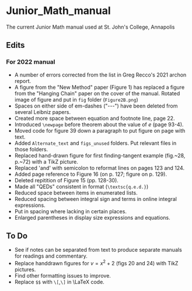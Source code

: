 # Junior_Math_manual
 The current Junior Math manual used at St. John's College, Annapolis

## Edits
### For 2022 manual
- A number of errors corrected from the list in Greg Recco's 2021 archon report.
- A figure from the "New Method" paper (Figure 1) has replaced a figure from the "Hanging Chain" paper on the cover of the manual. Rotated image of
figure and put in `fig` folder (`Figure2B.png`)
- Spaces on either side of em-dashes ("---") have been deleted from several Leibniz papers.
- Created more space between equation and footnote line, page 22.
- Introduced `\newpage` before theorem about the value of $e$ (page 93-4).
- Moved code for figure 39 down a paragraph to put figure on page with text.
- Added `Alternate_text` and `figs_unused` folders. Put relevant files in those folders.
- Replaced hand-drawn figure for first finding-tangent example (fig.~28, p.~72) with a TikZ picture.
- Replaced 'and' with semicolon to reformat lines on pages 123 and 124.
- Added page reference to Figure 16 (on p. 127; figure on p. 129).
- Deleted repitition of Figure 15 (pp. 128-30).
- Made all "QEDs" consistent in format (`\textsc{q.e.d.}`)
- Reduced space between items in enumerated lists.
- Reduced spacing between integral sign and terms in online integral expressions.
- Put in spacing where lacking in certain places.
- Enlarged parentheses in display size expressions and equations.
## To Do
- See if notes can be separated from text to produce separate manuals for readings and commentary.
- Replace handdrawn figures for $v=x^2+2$ (figs 20 and 24) with TikZ pictures.
- Find other formatting issues to improve.
- Replace `$$` with `\[`,`\]` in \LaTeX code.
